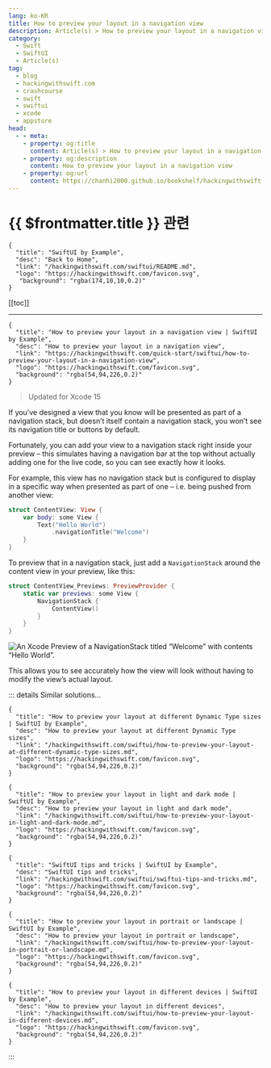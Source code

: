 ```yaml
---
lang: ko-KR
title: How to preview your layout in a navigation view
description: Article(s) > How to preview your layout in a navigation view
category:
  - Swift
  - SwiftUI
  - Article(s)
tag: 
  - blog
  - hackingwithswift.com
  - crashcourse
  - swift
  - swiftui
  - xcode
  - appstore
head:
  - - meta:
    - property: og:title
      content: Article(s) > How to preview your layout in a navigation view
    - property: og:description
      content: How to preview your layout in a navigation view
    - property: og:url
      content: https://chanhi2000.github.io/bookshelf/hackingwithswift.com/swiftui/how-to-preview-your-layout-in-a-navigation-view.html
---
```


# {{ $frontmatter.title }} 관련

```component VPCard
{
  "title": "SwiftUI by Example",
  "desc": "Back to Home",
  "link": "/hackingwithswift.com/swiftui/README.md",
  "logo": "https://hackingwithswift.com/favicon.svg",
   "background": "rgba(174,10,10,0.2)"
}
```

[[toc]]

---

```component VPCard
{
  "title": "How to preview your layout in a navigation view | SwiftUI by Example",
  "desc": "How to preview your layout in a navigation view",
  "link": "https://hackingwithswift.com/quick-start/swiftui/how-to-preview-your-layout-in-a-navigation-view",
  "logo": "https://hackingwithswift.com/favicon.svg",
  "background": "rgba(54,94,226,0.2)"
}
```

> Updated for Xcode 15

If you’ve designed a view that you know will be presented as part of a navigation stack, but doesn’t itself contain a navigation stack, you won’t see its navigation title or buttons by default.

Fortunately, you can add your view to a navigation stack right inside your preview – this simulates having a navigation bar at the top without actually adding one for the live code, so you can see exactly how it looks.

For example, this view has no navigation stack but is configured to display in a specific way when presented as part of one – i.e. being pushed from another view:

```swift
struct ContentView: View {
    var body: some View {
        Text("Hello World")
            .navigationTitle("Welcome")
    }
}
```

To preview that in a navigation stack, just add a `NavigationStack` around the content view in your preview, like this:

```swift
struct ContentView_Previews: PreviewProvider {
    static var previews: some View {
        NavigationStack {
            ContentView()
        }
    }
}
```

![An Xcode Preview of a NavigationStack titled “Welcome” with contents “Hello World”.](https://hackingwithswift.com/img/books/quick-start/swiftui/how-to-preview-your-layout-in-a-navigation-view-1~dark@2x.png)

This allows you to see accurately how the view will look without having to modify the view’s actual layout.

::: details Similar solutions…

```component VPCard
{
  "title": "How to preview your layout at different Dynamic Type sizes | SwiftUI by Example",
  "desc": "How to preview your layout at different Dynamic Type sizes",
  "link": "/hackingwithswift.com/swiftui/how-to-preview-your-layout-at-different-dynamic-type-sizes.md",
  "logo": "https://hackingwithswift.com/favicon.svg",
  "background": "rgba(54,94,226,0.2)"
}
```

```component VPCard
{
  "title": "How to preview your layout in light and dark mode | SwiftUI by Example",
  "desc": "How to preview your layout in light and dark mode",
  "link": "/hackingwithswift.com/swiftui/how-to-preview-your-layout-in-light-and-dark-mode.md",
  "logo": "https://hackingwithswift.com/favicon.svg",
  "background": "rgba(54,94,226,0.2)"
}
```

```component VPCard
{
  "title": "SwiftUI tips and tricks | SwiftUI by Example",
  "desc": "SwiftUI tips and tricks",
  "link": "/hackingwithswift.com/swiftui/swiftui-tips-and-tricks.md",
  "logo": "https://hackingwithswift.com/favicon.svg",
  "background": "rgba(54,94,226,0.2)"
}
```

```component VPCard
{
  "title": "How to preview your layout in portrait or landscape | SwiftUI by Example",
  "desc": "How to preview your layout in portrait or landscape",
  "link": "/hackingwithswift.com/swiftui/how-to-preview-your-layout-in-portrait-or-landscape.md",
  "logo": "https://hackingwithswift.com/favicon.svg",
  "background": "rgba(54,94,226,0.2)"
}
```

```component VPCard
{
  "title": "How to preview your layout in different devices | SwiftUI by Example",
  "desc": "How to preview your layout in different devices",
  "link": "/hackingwithswift.com/swiftui/how-to-preview-your-layout-in-different-devices.md",
  "logo": "https://hackingwithswift.com/favicon.svg",
  "background": "rgba(54,94,226,0.2)"
}
```

:::

